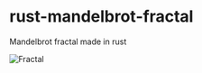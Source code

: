 # rust-mandelbrot-fractal
Mandelbrot fractal made in rust

![Fractal](https://upload.wikimedia.org/wikipedia/commons/5/56/Mandelset_hires.png)
